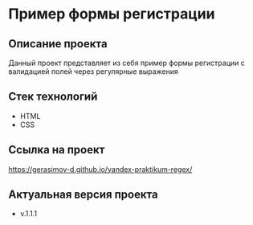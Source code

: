 # Пример формы регистрации
## Описание проекта
Данный проект представляет из себя пример формы регистрации с валидацией полей через регулярные выражения
## Стек технологий
- HTML
- CSS
## Ссылка на проект
https://gerasimov-d.github.io/yandex-praktikum-regex/
## Актуальная версия проекта
- v.1.1.1